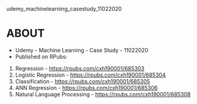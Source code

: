 udemy_machinelearning_casestudy_11022020

# ABOUT

- Udemy - Machine Learning - Case Study - 11022020
- Published on RPubs:
1. Regression - https://rpubs.com/cxh190001/685303
2. Logistic Regression - https://rpubs.com/cxh190001/685304
3. Classification - https://rpubs.com/cxh190001/685305
4. ANN Regression - https://rpubs.com/cxh190001/685306
5. Natural Language Processing - https://rpubs.com/cxh190001/685308